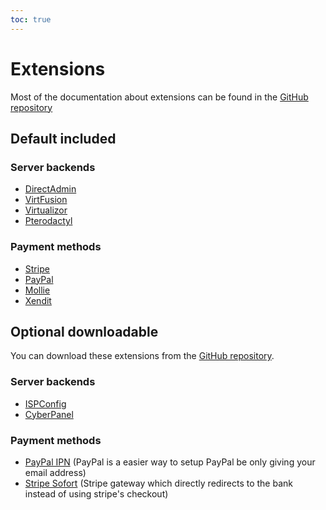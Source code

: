 ```yaml
---
toc: true
---
```


# Extensions 
Most of the documentation about extensions can be found in the [GitHub repository](https://github.com/Paymenter/Extensions#extensions)

## Default included

### Server backends
* [DirectAdmin](https://www.directadmin.com/)
* [VirtFusion](https://virtfusion.com/)
* [Virtualizor](https://www.virtualizor.com/)
* [Pterodactyl](https://pterodactyl.io/)

### Payment methods
* [Stripe](https://stripe.com/)
* [PayPal](https://www.paypal.com/)
* [Mollie](https://www.mollie.com/)
* [Xendit](https://www.xendit.co/)

## Optional downloadable 
You can download these extensions from the [GitHub repository](https://github.com/Paymenter/Extensions).
### Server backends
* [ISPConfig](https://www.ispconfig.org/)
* [CyberPanel](https://cyberpanel.net/)

### Payment methods
* [PayPal IPN](https://www.paypal.com/) (PayPal is a easier way to setup PayPal be only giving your email address)
* [Stripe Sofort](https://stripe.com/) (Stripe gateway which directly redirects to the bank instead of using stripe's checkout)
